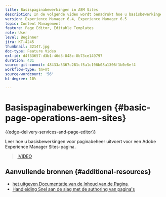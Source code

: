 ```yaml
---
title: Basispaginabewerkingen in AEM Sites
description: In de volgende video wordt benadrukt hoe u basisbewerkingen voor paginabeheer voor een Adobe Experience Manager Sites-pagina kunt uitvoeren.
version: Experience Manager 6.4, Experience Manager 6.5
topic: Content Management
feature: Page Editor, Editable Templates
role: User
level: Beginner
jira: KT-4245
thumbnail: 32147.jpg
doc-type: Feature Video
exl-id: d4f33657-d3b1-46d3-848c-8b73ce149797
duration: 431
source-git-commit: 48433a5367c281cf5a1c106b08a1306f1b0e8ef4
workflow-type: tm+mt
source-wordcount: '56'
ht-degree: 10%

---
```


# Basispaginabewerkingen {#basic-page-operations-aem-sites}

{{edge-delivery-services-and-page-editor}}

Leer hoe u basisbewerkingen voor paginabeheer uitvoert voor een Adobe Experience Manager Sites-pagina.

>[!VIDEO](https://video.tv.adobe.com/v/32147?quality=12&learn=on)


## Aanvullende bronnen {#additional-resources}

* [&#x200B; het uitgeven Documentatie van de Inhoud van de Pagina &#x200B;](https://experienceleague.adobe.com/docs/experience-manager-65/authoring/authoring/editing-content.html?lang=nl-NL)
* [Handleiding Snel aan de slag met de authoring van pagina&#39;s](https://experienceleague.adobe.com/docs/experience-manager-cloud-service/sites/authoring/getting-started/quick-start.html?lang=nl-NL)
